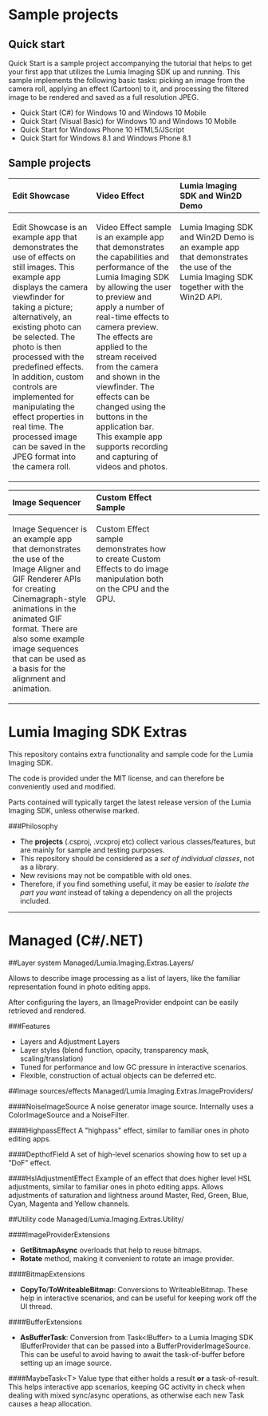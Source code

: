 Sample projects
===============

## Quick start


Quick Start is a sample project accompanying the tutorial that helps to get your first app that utilizes the Lumia Imaging SDK up and running. This sample implements the following basic tasks: picking an image from the camera roll, applying an effect (Cartoon) to it, and processing the filtered image to be rendered and saved as a full resolution JPEG.

- Quick Start (C#) for Windows 10 and Windows 10 Mobile
- Quick Start (Visual Basic) for Windows 10 and Windows 10 Mobile
- Quick Start for Windows Phone 10 HTML5/JScript
- Quick Start for Windows 8.1 and Windows Phone 8.1


## Sample projects

<table>
  <colgroup>
    <col width="33%" />
    <col width="33%" />
    <col width="33%" />
  </colgroup>
  <thead>
    <tr class="header">
      <th align="left"><strong>Edit Showcase</strong></th>
      <th align="left"><strong>Video Effect</strong></th>
      <th align="left"><strong>Lumia Imaging SDK and Win2D Demo</strong></th>
      </tr>
  </thead>
  <tbody>
    <tr>
      <td align="left" valign="top"><p>Edit Showcase is an example app that demonstrates the use of effects on still images. This example app displays the camera viewfinder for taking a picture; alternatively, an existing photo can be selected. The photo is then processed with the predefined effects. In addition, custom controls are implemented for manipulating the effect properties in real time. The processed image can be saved in the JPEG format into the camera roll.</p>
      </td>
      <td align="left" valign="top"><p>Video Effect sample is an example app that demonstrates the capabilities and performance of the Lumia Imaging SDK by allowing the user to preview and apply a number of real-time effects to camera preview. The effects are applied to the stream received from the camera and shown in the viewfinder. The effects can be changed using the buttons in the application bar. This example app supports recording and capturing of videos and photos.</p>
      </td>
      <td align="left" valign="top"><p>Lumia Imaging SDK and Win2D Demo is an example app that demonstrates the use of the Lumia Imaging SDK together with the Win2D API.</p>
      </td>
    </tr>
  </tbody>
</table>

<table>
  <colgroup>
    <col width="33%" />
    <col width="33%" />
    <col width="33%" />
  </colgroup>
  <thead>
    <tr class="header">
      <th align="left"><strong>Image Sequencer</strong></th>
      <th align="left"><strong>Custom Effect Sample</strong></th>
      <th align="left"></th>
      </tr>
  </thead>
  <tbody>
    <tr>
      <td align="left" valign="top"><p>Image Sequencer is an example app that demonstrates the use of the Image Aligner and GIF Renderer APIs for creating Cinemagraph-style animations in the animated GIF format. There are also some example image sequences that can be used as a basis for the alignment and animation.</p>
      </td>
      <td align="left" valign="top"><p>Custom Effect sample demonstrates  how to create Custom Effects to do image manipulation both on the CPU and the GPU.</p>
      </td>
      <td align="left" valign="top">
      </td>
    </tr>
  </tbody>
</table>


Lumia Imaging SDK Extras
========================

This repository contains extra functionality and sample code for the Lumia Imaging SDK. 

The code is provided under the MIT license, and can therefore be conveniently used and modified. 

Parts contained will typically target the latest release version of the Lumia Imaging SDK, unless otherwise marked.

###Philosophy

- The **projects** (.csproj, .vcxproj etc) collect various classes/features, but are mainly for sample and testing purposes. 
- This repository should be considered as a *set of individual classes*, not as a library.
- New revisions may not be compatible with old ones.
- Therefore, if you find something useful, it may be easier to *isolate the part you want* instead of taking a dependency on all the projects included.

---
Managed (C#/.NET)
==
##Layer system
    Managed/Lumia.Imaging.Extras.Layers/

Allows to describe image processing as a list of layers, like the familiar representation found in photo editing apps. 

After configuring the layers, an IImageProvider endpoint can be easily retrieved and rendered.

###Features
- Layers and Adjustment Layers
- Layer styles (blend function, opacity, transparency mask, scaling/translation)
- Tuned for performance and low GC pressure in interactive scenarios.
- Flexible, construction of actual objects can be deferred etc.

##Image sources/effects
    Managed/Lumia.Imaging.Extras.ImageProviders/

####NoiseImageSource
A noise generator image source. Internally uses a ColorImageSource and a NoiseFilter.

####HighpassEffect 
A "highpass" effect, similar to familiar ones in photo editing apps. 

####DepthofField
A set of high-level scenarios showing how to set up a "DoF" effect.

####HslAdjustmentEffect
Example of an effect that does higher level HSL adjustments, similar to familiar ones in photo editing apps. 
Allows adjustments of saturation and lightness around Master, Red, Green, Blue, Cyan, Magenta and Yellow channels.

##Utility code
    Managed/Lumia.Imaging.Extras.Utility/

####ImageProviderExtensions
- **GetBitmapAsync** overloads that help to reuse bitmaps.
- **Rotate** method, making it convenient to rotate an image provider.

####BitmapExtensions
- **CopyTo**/**ToWriteableBitmap**: Conversions to WriteableBitmap. These help in interactive scenarios, and can be useful for keeping work off the UI thread.

####BufferExtensions
- **AsBufferTask**: Conversion from Task&lt;IBuffer&gt; to a Lumia Imaging SDK IBufferProvider that can be passed into a BufferProviderImageSource. This can be useful to avoid having to await the task-of-buffer before setting up an image source.

####MaybeTask&lt;T&gt;
Value type that either holds a result **or** a task-of-result. This helps interactive app scenarios, keeping GC activity in check when dealing with mixed sync/async operations, as otherwise each new Task causes a heap allocation.


<!--Please do not edit the data in the comment block below.-->
<!--
TOCTitle : Sample projects
RLTitle : Lumia Imaging SDK Sample projects
KeywordA : e7c7bfa2-31c0-492a-a0d1-bbb90fbc8910
AssetID : e7c7bfa2-31c0-492a-a0d1-bbb90fbc8910
Locale : en-us
TopicType : kbOrient
DocSet : lumia-imaging-sdk
ProjType : lumia-imaging-sdkProj
Technology : Lumia Imaging
Product : Lumia Imaging SDK 2.0
productversion : 20
-->
